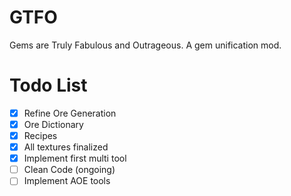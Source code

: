 # GTFO
Gems are Truly Fabulous and Outrageous. A gem unification mod. 


# Todo List

* [x] Refine Ore Generation
* [x] Ore Dictionary
* [x] Recipes
* [X] All textures finalized
* [X] Implement first multi tool
* [ ] Clean Code (ongoing)
* [ ] Implement AOE tools
